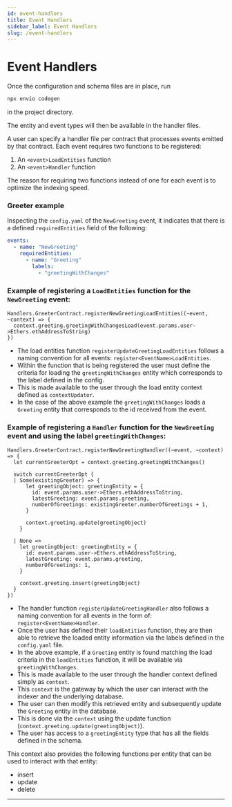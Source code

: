 ```yaml
---
id: event-handlers
title: Event Handlers
sidebar_label: Event Handlers
slug: /event-handlers
---
```


# Event Handlers

Once the configuration and schema files are in place, run

```bash
npx envio codegen
```

in the project directory.

The entity and event types will then be available in the handler files.

A user can specify a handler file per contract that processes events emitted by that contract.
Each event requires two functions to be registered:

1. An `<event>LoadEntities` function
2. An `<event>Handler` function

The reason for requiring two functions instead of one for each event is to optimize the indexing speed.

### Greeter example

Inspecting the `config.yaml` of the `NewGreeting` event, it indicates that there is a defined `requiredEntities` field of the following:

```yaml
events:
  - name: "NewGreeting"
    requiredEntities:
      - name: "Greeting"
        labels:
          - "greetingWithChanges"
```

### Example of registering a `LoadEntities` function for the `NewGreeting` event:


```rescript
Handlers.GreeterContract.registerNewGreetingLoadEntities((~event, ~context) => {
  context.greeting.greetingWithChangesLoad(event.params.user->Ethers.ethAddressToString)
})
```


- The load entities function `registerUpdateGreetingLoadEntities` follows a naming convention for all events: `register<EventName>LoadEntities`.
- Within the function that is being registered the user must define the criteria for loading the `greetingWithChanges` entity which corresponds to the label defined in the config.
- This is made available to the user through the load entity context defined as `contextUpdator`.
- In the case of the above example the `greetingWithChanges` loads a `Greeting` entity that corresponds to the id received from the event.

### Example of registering a `Handler` function for the `NewGreeting` event and using the label `greetingWithChanges`:

```rescript
Handlers.GreeterContract.registerNewGreetingHandler((~event, ~context) => {
  let currentGreeterOpt = context.greeting.greetingWithChanges()

  switch currentGreeterOpt {
  | Some(existingGreeter) => {
      let greetingObject: greetingEntity = {
        id: event.params.user->Ethers.ethAddressToString,
        latestGreeting: event.params.greeting,
        numberOfGreetings: existingGreeter.numberOfGreetings + 1,
      }

      context.greeting.update(greetingObject)
    }

  | None =>
    let greetingObject: greetingEntity = {
      id: event.params.user->Ethers.ethAddressToString,
      latestGreeting: event.params.greeting,
      numberOfGreetings: 1,
    }

    context.greeting.insert(greetingObject)
  }
})
```

- The handler function `registerUpdateGreetingHandler` also follows a naming convention for all events in the form of: `register<EventName>Handler`.
- Once the user has defined their `loadEntities` function, they are then able to retrieve the loaded entity information via the labels defined in the `config.yaml` file.
- In the above example, if a `Greeting` entity is found matching the load criteria in the `loadEntities` function, it will be available via `greetingWithChanges`.
- This is made available to the user through the handler context defined simply as `context`.
- This `context` is the gateway by which the user can interact with the indexer and the underlying database.
- The user can then modify this retrieved entity and subsequently update the `Greeting` entity in the database.
- This is done via the `context` using the update function (`context.greeting.update(greetingObject)`).
- The user has access to a `greetingEntity` type that has all the fields defined in the schema.

This context also provides the following functions per entity that can be used to interact with that entity:

- insert
- update
- delete

---